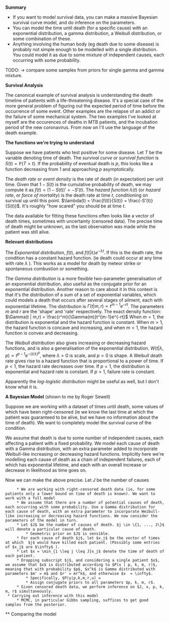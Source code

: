 **Summary**

- If you want to model survival data, you can make a massive Bayesian survival curve model, and do inference on the parameters.
- You can model the time until death (for a specific cause) with an exponential distribution, a gamma distribution, a Weibull distribution, or some combination of these. 
- Anything involving the human body (eg death due to some disease) is probably not simple enough to be modelled with a single distribution. You could model it as due to some mixture of independent causes, each occurring with some probability.

TODO: -> compare some samples from priors for single gamma and gamma mixture.

**Survival Analysis**  

The canonical example of survival analysis is understanding the death timeline of patients with a life-threatening disease. It's a special case of the more general problem of figuring out the expected period of time before the occurrence of some event. Other examples are the relapse of an addict or the failure of some mechanical system. The two examples I've looked at myself are the occurences of deaths in MTB patients, and the incubation period of the new coronavirus. From now on I'll use the language of the death example.

**The functions we're trying to understand**

Suppose we have patients who test positive for some disease. Let $T$ be the variable denoting time of death. The *survival curve* or *survival function* is $S(t) = \mathbb{P}(T > t)$. If the probability of eventual death is $p$, this looks like a function decreasing from 1 and approaching $p$ asymptotically.

The *death rate* or *event density* is the rate of death (in expectation) per unit time. Given that $1 - S(t)$ is the cumulative probability of death, we may compute it as $f(t) = (1 - S(t))' = -S'(t)$. The *hazard function* $\lambda(t)$ (or *hazard rate*, or *force of mortality*) is the death rate at time $t$, conditioning on survival up until this point. $\lambda(t) = \frac{f(t)}{S(t)} = \frac{-S'(t)}{S(t)}$. It's roughly "how scared" you should be at time $t$.

The data available for fitting these functions often looks like a vector of death times, sometimes with uncertainty (censored data). The precise time of death might be unknown, as the last observation was made while the patient was still alive.

**Relevant distributions**

The *Exponential distribution*, $f(t)$, and $f(t | \lambda) e^{-\lambda t}$. If this is the death rate, the condition has a constant hazard function. (ie death could occur at any time with rate $\lambda$ ). This works as a model for death by meteor strike or spontaneous combustion or something.

The *Gamma distribution* is a more flexible two-parameter generalisation of an exponential distribution, also useful as the conjugate prior for an exponential distribution. Another reason to care about it in this context is that it's the distribution of a sum of a set of exponential variables, which could models a death that occurs after several stages of ailment, each with exponential lifetime. The distribution is $\Gamma(t | m, r) \propto t^{m-1} e^{-rt}$. The parameters $m$ and $r$ are the 'shape' and 'rate' respectively. The exact density function: $\Gamma(t | m,r) = \frac{r^m}{\Gamma(m)}t^{m-1}e^{-rt}$ When $m=1$, the distribution is exponential and the hazard function is constant. When $m > 1$, the hazard function is concave and increasing, and when $m < 1$, the hazard function is convex and decreasing. 

The *Weibull distribution* also gives increasing or decreasing hazard functions, and is also a generalisation of the exponential distribution. $W(t | \lambda, p) \propto t^{p-1} e^{-(t/\lambda)^p}$, where $\lambda > 0$ is scale, and $p > 0$ is shape. A Weibull death rate gives rise to a hazard function that is proportional to a power of time. If $p < 1$, the hazard rate decreases over time. If $p = 1$, the distribution is exponential and hazard rate is constant. If $p > 1$, failure rate is constant.

Apparently the *log-logistic distribution* might be useful as well, but I don't know what it is.

**A Bayesian Model**
(shown to me by Roger Sewell)

Suppose we are working with a dataset of times until death, some values of which have been right-censored (ie we know the last time at which the patient was guaranteed to be alive, but we have no information about the time of death). We want to completely model the survival curve of the condition. 

We assume that death is due to some number of independent causes, each affecting a patient with a fixed probability. We model each cause of death with a Gamma distribution, with an extra parameter added to incorporate Weibull-like increasing or decreasing hazard functions. Implicitly here we're modelling each cause of death as a chain of independent failures, each of which has exponential lifetime, and each with an overall increase or decrease in likelihood as time goes on.

Now we can make the above precise. Let $J$ be the number of causes


         * We are working with right-censored death data (ie, for some patients only a lower bound on time of death is known). We want to work with a full model
         * We assume that there are a number of potential causes of death, each occurring with some probability. Use a Gamma distribution for each cause of death, with an extra parameter to incorporate Weibull-like increasing or decreasing hazard functions. We now consider the parameters of the model in turn.
         * Let $J$ be the number of causes of death. $j \in \{1, ..., J\}$ will denote a particular cause of death.
             * Geometric prior on $J$ is sensible.
         * For each cause of death $j$, let $x_j$ be the vector of times at which  $j$ would have killed each patient. (Possibly some entries of $x_j$ are $\infty$ ).
         * Let $x = \min_{1 \leq j \leq J}x_j$ denote the time of death of each patient.
         * Dropping subscript $j$, and considering a single patient $x$, we assume that $x$ is distributed according to $P(x | p, k, m, r)$, meaning that with probability $p$, $x^k$ is Gamma distributed with parameters $m' = m$ and $r' = mr^k$, and otherwise $x  = \infty$.
             * Specifically, $P(y|p,k,m,r,u) = 
             * Assign conjugate priors to all parameters $p, k, m, r$.
         * Given censored death data, we perform inference on $J, x, p, k, m, r$ simultaneously.
     * Carrying out inference with this model
         * MCMC, in particular Gibbs sampling, suffices to get good samples from the posterior.

** Comparing the model
